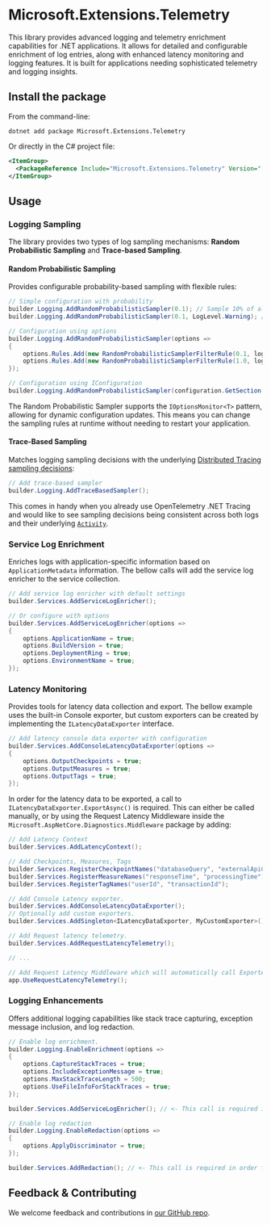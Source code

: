 # Microsoft.Extensions.Telemetry

This library provides advanced logging and telemetry enrichment capabilities for .NET applications. It allows for detailed and configurable enrichment of log entries, along with enhanced latency monitoring and logging features. It is built for applications needing sophisticated telemetry and logging insights.

## Install the package

From the command-line:

```console
dotnet add package Microsoft.Extensions.Telemetry
```

Or directly in the C# project file:

```xml
<ItemGroup>
  <PackageReference Include="Microsoft.Extensions.Telemetry" Version="[CURRENTVERSION]" />
</ItemGroup>
```

## Usage

### Logging Sampling

The library provides two types of log sampling mechanisms: **Random Probabilistic Sampling** and **Trace-based Sampling**.

#### Random Probabilistic Sampling

Provides configurable probability-based sampling with flexible rules:

```csharp
// Simple configuration with probability
builder.Logging.AddRandomProbabilisticSampler(0.1); // Sample 10% of all logs, meaning - 90% of logs will be dropped
builder.Logging.AddRandomProbabilisticSampler(0.1, LogLevel.Warning); // Sample 10% of Warning and lower level logs

// Configuration using options
builder.Logging.AddRandomProbabilisticSampler(options =>
{
    options.Rules.Add(new RandomProbabilisticSamplerFilterRule(0.1, logLevel: LogLevel.Information)); // Sample 10% of Information and lower level logs
    options.Rules.Add(new RandomProbabilisticSamplerFilterRule(1.0, logLevel: LogLevel.Error)); // Sample all Error logs
});

// Configuration using IConfiguration
builder.Logging.AddRandomProbabilisticSampler(configuration.GetSection("Logging:Sampling"));
```

The Random Probabilistic Sampler supports the `IOptionsMonitor<T>` pattern, allowing for dynamic configuration updates. This means you can change the sampling rules at runtime without needing to restart your application.

#### Trace-Based Sampling

Matches logging sampling decisions with the underlying [Distributed Tracing sampling decisions](https://learn.microsoft.com/en-us/dotnet/core/diagnostics/distributed-tracing-concepts#sampling):

```csharp
// Add trace-based sampler
builder.Logging.AddTraceBasedSampler();
```
This comes in handy when you already use OpenTelemetry .NET Tracing and would like to see sampling decisions being consistent across both logs and their underlying [`Activity`](https://learn.microsoft.com/dotnet/core/diagnostics/distributed-tracing-concepts#sampling).

### Service Log Enrichment

Enriches logs with application-specific information based on `ApplicationMetadata` information. The bellow calls will add the service log enricher to the service collection.

```csharp
// Add service log enricher with default settings
builder.Services.AddServiceLogEnricher();

// Or configure with options
builder.Services.AddServiceLogEnricher(options =>
{
    options.ApplicationName = true;
    options.BuildVersion = true;
    options.DeploymentRing = true;
    options.EnvironmentName = true;
});
```

### Latency Monitoring

Provides tools for latency data collection and export. The bellow example uses the built-in Console exporter, but custom exporters can be created by implementing the `ILatencyDataExporter` interface.

```csharp
// Add latency console data exporter with configuration
builder.Services.AddConsoleLatencyDataExporter(options =>
{
    options.OutputCheckpoints = true;
    options.OutputMeasures = true;
    options.OutputTags = true;
});
```

In order for the latency data to be exported, a call to `ILatencyDataExporter.ExportAsync()` is required. This can either be called manually, or by using the Request Latency Middleware inside the `Microsoft.AspNetCore.Diagnostics.Middleware` package by adding:

```csharp
// Add Latency Context
builder.Services.AddLatencyContext();

// Add Checkpoints, Measures, Tags
builder.Services.RegisterCheckpointNames("databaseQuery", "externalApiCall");
builder.Services.RegisterMeasureNames("responseTime", "processingTime");
builder.Services.RegisterTagNames("userId", "transactionId");

// Add Console Latency exporter.
builder.Services.AddConsoleLatencyDataExporter();
// Optionally add custom exporters.
builder.Services.AddSingleton<ILatencyDataExporter, MyCustomExporter>();

// Add Request latency telemetry.
builder.Services.AddRequestLatencyTelemetry();

// ...

// Add Request Latency Middleware which will automatically call ExportAsync on all registered latency exporters.
app.UseRequestLatencyTelemetry();
```

### Logging Enhancements

Offers additional logging capabilities like stack trace capturing, exception message inclusion, and log redaction.

```csharp
// Enable log enrichment.
builder.Logging.EnableEnrichment(options =>
{
    options.CaptureStackTraces = true;
    options.IncludeExceptionMessage = true;
    options.MaxStackTraceLength = 500;
    options.UseFileInfoForStackTraces = true;
});

builder.Services.AddServiceLogEnricher(); // <- This call is required in order for the enricher to be added into the service collection.

// Enable log redaction
builder.Logging.EnableRedaction(options =>
{
    options.ApplyDiscriminator = true;
});

builder.Services.AddRedaction(); // <- This call is required in order for the redactor provider to be added into the service collection.

```

## Feedback & Contributing

We welcome feedback and contributions in [our GitHub repo](https://github.com/dotnet/extensions).
